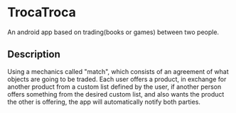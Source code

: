 # TrocaTroca
An android app based on trading(books or games) between two people.

## Description
 Using a mechanics called "match", which consists of an agreement of what objects are going to be traded. Each user offers a product, in exchange for another product from a custom list defined by the user, if another person offers something from the desired custom list, and also wants the product the other is offering, the app will automatically notify both parties.
